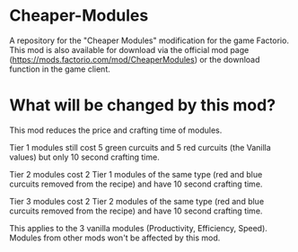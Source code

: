 # Cheaper-Modules
A repository for the "Cheaper Modules" modification for the game Factorio. This mod is also available for download via the official mod page (https://mods.factorio.com/mod/CheaperModules) or the download function in the game client.

# What will be changed by this mod?
This mod reduces the price and crafting time of modules.

Tier 1 modules still cost 5 green curcuits and 5 red curcuits (the Vanilla values) but only 10 second crafting time.

Tier 2 modules cost 2 Tier 1 modules of the same type (red and blue curcuits removed from the recipe) and have 10 second crafting time.

Tier 3 modules cost 2 Tier 2 modules of the same type (red and blue curcuits removed from the recipe) and have 10 second crafting time.


This applies to the 3 vanilla modules (Productivity, Efficiency, Speed). Modules from other mods won't be affected by this mod.

